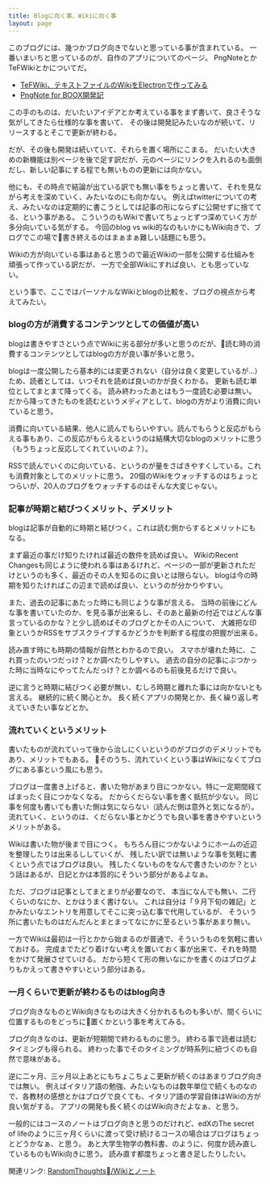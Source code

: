 ```yaml
---
title: Blogに向く事、Wikiに向く事
layout: page
---
```

このブログには、幾つかブログ向きでないと思っている事が含まれている。
一番いまいちと思っているのが、自作のアプリについてのページ。
PngNoteとかTeFWikiとかについてだ。

- [TeFWiki、テキストファイルのWikiをElectronで作ってみる](https://karino2.github.io/2021/04/10/TeFWiki.html)
- [PngNote for BOOX開発記](https://karino2.github.io/2021/07/23/pngnote_for_boox.html)

この手のものは、だいたいアイデアとか考えている事をまず書いて、良さそうな気がしてきたら仕様的な事を書いて、
その後は開発記みたいなのが続いて、リリースするとそこで更新が終わる。

だが、その後も開発は続いていて、それらを置く場所にこまる。
だいたい大きめの新機能は別ページを後で足す訳だが、元のページにリンクを入れるのも面倒だし、新しい記事にする程でも無いものの更新には向かない。

他にも、その時点で結論が出ている訳でも無い事をちょっと書いて、それを見ながら考えを深めていく、みたいなのにも向かない。
例えばtwitterについての考え、みたいなのは定期的に書こうとしては記事の形にならずに公開せずに捨ててる、という事がある。
こういうのもWikiで書いてちょっとずつ深めていく方が多分向いている気がする。
今回のblog vs wiki的なのもいかにもWiki向きで、ブログでこの場で書き終えるのはまぁまぁ難しい話題にも思う。

Wikiの方が向いている事はあると思うので最近Wikiの一部を公開する仕組みを頑張って作っている訳だが、
一方で全部Wikiにすれば良い、とも思っていない。

という事で、ここではパーソナルなWikiとblogの比較を、ブログの視点から考えてみたい。

### blogの方が消費するコンテンツとしての価値が高い

blogは書きやすさという点でWikiに劣る部分が多いと思うのだが、読む時の消費するコンテンツとしてはblogの方が良い事が多いと思う。

blogは一度公開したら基本的には変更されない（自分は良く変更しているが…）ため、読者としては、いつそれを読めば良いのかが良くわかる。
更新も読む単位としてまとまて降ってくる。
読み終わったあとはもう一度読む必要は無い。
だから降ってきたものを読むというメディアとして、blogの方がより消費に向いていると思う。

消費に向いている結果、他人に読んでもらいやすい。読んでもらうと反応がもらえる事もあり、この反応がもらえるというのは結構大切なblogのメリットに思う（もうちょっと反応してくれていいのよ？）。

RSSで読んでいくのに向いている、というのが量をさばきやすくしている。これも消費対象としてのメリットに思う。
20個のWikiをウォッチするのはちょっとつらいが、20人のブログをウォッチするのはそんな大変じゃない。

### 記事が時期と結びつくメリット、デメリット

blogは記事が自動的に時期と結びつく。これは読む側からするとメリットにもなる。

まず最近の事だけ知りたければ最近の数件を読めば良い。
WikiのRecent Changesも同じように使われる事はあるけれど、ページの一部が更新されただけというのも多く、最近のその人を知るのに良いとは限らない。
blogは今の時期を知りたければこの辺まで読めば良い、というのが分かりやすい。

また、過去の記事にあたった時にも同じような事が言える。
当時の前後にどんな事を書いていたのか、を見る事が出来るし、そのあと最新の付近ではどんな事言っているのかな？と少し読めばそのブログとかその人について、
大雑把な印象というかRSSをサブスクライブするかどうかを判断する程度の把握が出来る。

読み直す時にも時期の情報が自然とわかるので良い。
スマホが壊れた時に、これ買ったのいつだっけ？とか調べたりしやすい。
過去の自分の記事にぶつかった時に当時なにやってたんだっけ？とか調べるのも前後見るだけで良い。

逆に言うと時期に結びつく必要が無い、むしろ時期と離れた事には向かないとも言える。
継続的に続く関心とか。
長く続くアプリの開発とか、長く繰り返し考えていきたい事などとか。

### 流れていくというメリット

書いたものが流れていって後から治しにくいというのがブログのデメリットでもあり、メリットでもある。
そのうち、流れていくという事はWikiになくてブログにある事という風にも思う。

ブログは一度書き上げると、書いた物があまり目につかない。特に一定期間経てばまったく目につかなくなる。
だからくだらない事を書く抵抗が少ない。
同じ事を何度も書いても書いた側は気にならない（読んだ側は意外と気になるが）。
流れていく、というのは、くだらない事とかどうでも良い事を書きやすいというメリットがある。

Wikiは書いた物が後まで目につく。
もちろん目につかないようにホームの近辺を整理したりは出来るししていくが、
残したい訳では無いような事を気軽に書くという点ではブログは良い。
残したくないものをなんで書きたいのか？という話はあるが、日記とかは本質的にそういう部分があるよなぁ。

ただ、ブログは記事としてまとまりが必要なので、
本当になんでも無い、二行くらいのなにか、とかはうまく書けない。
これは自分は「９月下旬の雑記」とかみたいなエントリを用意してそこに突っ込む事で代用しているが、
そういう所に書いたものはだんだんとまとまってなにかに至るという事があまり無い。

一方でWikiは最初は一行とかから始まるのが普通で、そういうものを気軽に書いておける。
完成までたどり着けない考えを置いておく事が出来て、それを時間をかけて発展させていける。
だから短くて形の無いなにかを書くのはブログよりもかえって書きやすいという部分はある。

### 一月くらいで更新が終わるものはblog向き

ブログ向きなものとWiki向きなものは大きく分かれるものも多いが、間くらいに位置するものをどっちに置くかという事を考えてみる。

ブログ向きなのは、更新が短期間で終わるものに思う。
終わる事で読者は読むタイミングも得られる。
終わった事でそのタイミングが時系列に紐づくのも自然で意味がある。

逆に二ヶ月、三ヶ月以上あとにもちょこちょこ更新が続くのはあまりブログ向きでは無い。
例えばイタリア語の勉強、みたいなものは数年単位で続くものなので、各教材の感想とかはブログで良くても、イタリア語の学習自体はWikiの方が良い気がする。
アプリの開発も長く続くのはWiki向きだよなぁ、と思う。

一般的にはコースのノートはブログ向きと思うのだけれど、edXのThe secret of lifeのように三ヶ月くらいに渡って受け続けるコースの場合はブログはちょっとどうかなぁ、と思う。
あと大学生物学の教科書、のように、何度か読み直しているものもWiki向きに思う。
読み直す都度ちょっと書き足したりしたい。

関連リンク: [RandomThoughts/Wikiとノート](https://karino2.github.io/RandomThoughts/Wiki%E3%81%A8%E3%83%8E%E3%83%BC%E3%83%88)